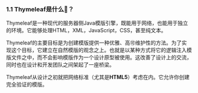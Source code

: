 ### 1.1 Thymeleaf是什么🤔？

Thymeleaf是一种现代的服务器侧Java模版引擎，既能用于网络，也能用于独立的环境。它能够处理HTML，XML，JavaScript，CSS，甚至纯文本。

Thymeleaf的主要目标是为创建模版提供一种优雅、高🉑️维护性的方法。为了实现这个目标，它建立在自然模版的观念之上。也就是以某种方式将它的逻辑注入模版文件之中，而不会影响模版作为一个设计原型被使用。这改善了设计上的交流，同时也在设计和开发团队之间架起了一座桥梁。

Thymeleaf从设计之初就把网络标准（尤其是**HTML5**）考虑在内。它允许你创建完全验证的模版。
